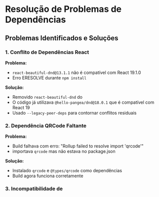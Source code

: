 # Resolução de Problemas de Dependências

## Problemas Identificados e Soluções

### 1. Conflito de Dependências React

**Problema:** 
- `react-beautiful-dnd@13.1.1` não é compatível com React 19.1.0
- Erro ERESOLVE durante `npm install`

**Solução:**
- Removido `react-beautiful-dnd` do <mcfile name="package.json" path="C:\Users\brazz\OneDrive\Documentos\Zpro\chatvendas\chatvendas\package.json"></mcfile>
- O código já utilizava `@hello-pangea/dnd@18.0.1` que é compatível com React 19
- Usado `--legacy-peer-deps` para contornar conflitos residuais

### 2. Dependência QRCode Faltante

**Problema:**
- Build falhava com erro: "Rollup failed to resolve import 'qrcode'"
- <mcfile name="QRCodeDisplay.tsx" path="C:\Users\brazz\OneDrive\Documentos\Zpro\chatvendas\chatvendas\src\components\Connections\QRCodeDisplay.tsx"></mcfile> importava `qrcode` mas não estava no package.json

**Solução:**
- Instalado `qrcode` e `@types/qrcode` como dependências
- Build agora funciona corretamente

### 3. Incompatibilidade de
